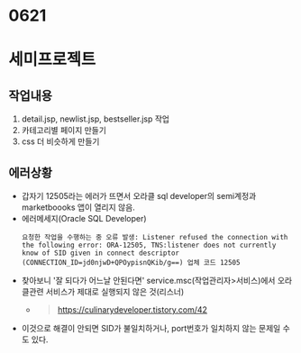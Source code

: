 # 0621



# 세미프로젝트
## 작업내용
1. detail.jsp, newlist.jsp, bestseller.jsp 작업
2. 카테고리별 페이지 만들기
3. css 더 비슷하게 만들기

## 에러상황
* 갑자기 12505라는 에러가 뜨면서 오라클 sql developer의 semi계정과 marketboooks 앱이 열리지 않음.
* 에러메세지(Oracle SQL Developer)
   ```
   요청한 작업을 수행하는 중 오류 발생: Listener refused the connection with the following error: ORA-12505, TNS:listener does not currently know of SID given in connect descriptor (CONNECTION_ID=jd0njwD+QPOypisnQKib/g==) 업체 코드 12505
   ```
* 찾아보니 '잘 되다가 어느날 안된다면' service.msc(작업관리자>서비스)에서 오라클관련 서비스가 제대로 실행되지 않은 것(리스너)
  * > https://culinarydeveloper.tistory.com/42
* 이것으로 해결이 안되면 SID가 불일치하거나, port번호가 일치하지 않는 문제일 수도 있다.